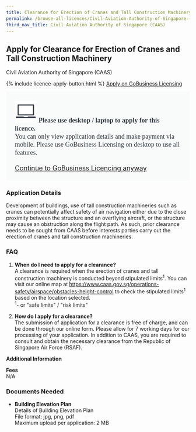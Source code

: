 ```yaml
---
title: Clearance for Erection of Cranes and Tall Construction Machinery
permalink: /browse-all-licences/Civil-Aviation-Authority-of-Singapore-(CAAS)/Clearance-for-Erection-of-Cranes-and-Tall-Construction-Machinery
third_nav_title: Civil Aviation Authority of Singapore (CAAS)
---
```


## Apply for Clearance for Erection of Cranes and Tall Construction Machinery

Civil Aviation Authority of Singapore (CAAS)

{% include licence-apply-button.html %}
<a class="btn" id = "desktopNotice" href="https://licence1.business.gov.sg/feportal/web/frontier/eAdvisor?redirection=true&selectedLicenceIds=289" target="_blank" rel="noopener">Apply on GoBusiness Licensing</a>
<div id = "mobileNotice" style="background: #F9FAFA; border-radius: 5px; width: auto; height: auto; padding: 24px 24px; font-size: 18px; color: #313840;">
<img src="/images/laptop.svg" alt="" style="height: 60px; width: 60px; margin-left: 0px;">
<span style="font-weight: bold; font-family: hknova-bold; font-size: 18px; ">Please use desktop / laptop to apply for this licence.</span><br>
<span style="font-family: hknova-regular;">You can only view application details and make payment via mobile. Please use GoBusiness Licensing on desktop to use all features.</span><br><br>
<a id="mobileNotice" href="https://licence1.business.gov.sg/feportal/web/frontier/eAdvisor?redirection=true&selectedLicenceIds=289" target="_blank" rel="noopener">Continue to GoBusiness Licencing anyway</a>
</div>

<H3>Application Details</H3>

<p>Development of buildings, use of tall construction machineries such as cranes can potentially affect safety of air navigation either due to the close proximity between the structure and an overflying aircraft, or the structure may cause an obstruction along the flight path. As such, prior clearance needs to be sought from CAAS before interests parties carry out the erection of cranes and tall construction machineries.</p>
 <h3>FAQ</h3>
 <ol>
 <li><strong>When do I need to apply for a clearance?</strong><br />A clearance is required when the erection of cranes and tall construction machinery is conducted beyond stipulated limits<sup>1</sup>. You can visit our online map at <a href="https://www.caas.gov.sg/operations-safety/airspace/obstacles-height-control" target="_blank" rel="noopener">https://www.caas.gov.sg/operations-safety/airspace/obstacles-height-control</a> to check the stipulated limits<sup>1 </sup>based on the location selected.<br /><sup>1</sup>- or "safe limits" / "risk limits"<br /></li>
 <li>
 <p><strong>How do I apply for a clearance?</strong><br />The submission of application for a clearance is free of charge, and can be done through our online form. Please allow for 7 working days for our processing of your application. In addition to CAAS, you are required to consult and obtain the necessary clearance from the Republic of Singapore Air Force (RSAF).</p>
 </li>
 </ol>

<strong>Additional Information</strong>

<p><strong>Fees</strong><br />
 N/A</p>

<H3>Documents Needed</H3>

<ul>
 <li><strong>Building Elevation Plan</strong><br>Details of Building Elevation Plan<br>
File format: jpg, png, pdf<br>
Maximum upload per application: 2 MB</li>
 </ul>

